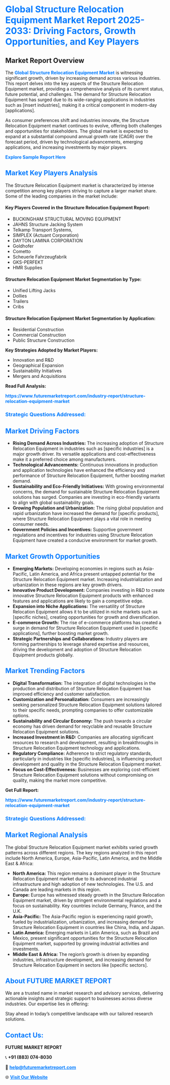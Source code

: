 <h1 style="color: #007BFF;">Global Structure Relocation Equipment Market Report 2025-2033: Driving Factors, Growth Opportunities, and Key Players</h1>

<section id="overview">
<h2>Market Report Overview</h2>
<p>The <a href="https://www.futuremarketreport.com/industry-report/structure-relocation-equipment-market" style="color: #007BFF; text-decoration: none;"><strong>Global Structure Relocation Equipment Market</strong></a> is witnessing significant growth, driven by increasing demand across various industries. This report delves into the key aspects of the Structure Relocation Equipment market, providing a comprehensive analysis of its current status, future potential, and challenges. The demand for Structure Relocation Equipment has surged due to its wide-ranging applications in industries such as [insert industries], making it a critical component in modern-day [applications].</p>
<p>As consumer preferences shift and industries innovate, the Structure Relocation Equipment market continues to evolve, offering both challenges and opportunities for stakeholders. The global market is expected to expand at a substantial compound annual growth rate (CAGR) over the forecast period, driven by technological advancements, emerging applications, and increasing investments by major players.</p>
</section>

<section id="overview">
<p><a href="https://www.futuremarketreport.com/request-sample/reportId=91658" style="color: #007BFF; text-decoration: none;"><strong>Explore Sample Report Here</strong></a></p>
</section>

<section id="key-players">
<h2 style="color: #007BFF;">Market Key Players Analysis</h2>
<p>The Structure Relocation Equipment market is characterized by intense competition among key players striving to capture a larger market share. Some of the leading companies in the market include:</p>
<h4>Key Players Covered in the Structure Relocation Equipment Report:</h4>
<ul><li>BUCKINGHAM STRUCTURAL MOVING EQUIPMENT</li><li>JAHNS Structure Jacking System</li><li>Telkamp Transport Systems,</li><li>SIMPLEX (Actuant Corporation)</li><li>DAYTON LAMINA CORPORATION</li><li>Goldhofer</li><li>Cometto</li><li>Scheuerle Fahrzeugfabrik</li><li>GKS-PERFEKT</li><li>HMR Supplies</li></ul>
<h4>Structure Relocation Equipment Market Segmentation by Type:</h4>
<ul><li>Unified Lifting Jacks</li><li>Dollies</li><li>Trailers</li><li>Cribs</li></ul>

<h4>Structure Relocation Equipment Market Segmentation by Application:</h4>
<ul><li>Residential Construction</li><li>Commercial Construction</li><li>Public Structure Construction</li></ul>
<p><strong>Key Strategies Adopted by Market Players:</strong></p>
<ul>
<li>Innovation and R&D</li>
<li>Geographical Expansion</li>
<li>Sustainability Initiatives</li>
<li>Mergers and Acquisitions</li>
</ul>
</section>

<section>
<p><strong>Read Full Analysis: </strong></p><a href="https://www.futuremarketreport.com/industry-report/structure-relocation-equipment-market" style="color: #007BFF; text-decoration: none;"><strong>https://www.futuremarketreport.com/industry-report/structure-relocation-equipment-market</strong></a>
<h3 style="color: #007BFF;">Strategic Questions Addressed:</h3>
</section>

<section id="driving-factors">
<h2 style="color: #007BFF;">Market Driving Factors</h2>
<ul>
<li><strong>Rising Demand Across Industries:</strong> The increasing adoption of Structure Relocation Equipment in industries such as [specific industries] is a major growth driver. Its versatile applications and cost-effectiveness make it a preferred choice among manufacturers.</li>
<li><strong>Technological Advancements:</strong> Continuous innovations in production and application technologies have enhanced the efficiency and performance of Structure Relocation Equipment, further boosting market demand.</li>
<li><strong>Sustainability and Eco-Friendly Initiatives:</strong> With growing environmental concerns, the demand for sustainable Structure Relocation Equipment solutions has surged. Companies are investing in eco-friendly variants to align with global sustainability goals.</li>
<li><strong>Growing Population and Urbanization:</strong> The rising global population and rapid urbanization have increased the demand for [specific products], where Structure Relocation Equipment plays a vital role in meeting consumer needs.</li>
<li><strong>Government Policies and Incentives:</strong> Supportive government regulations and incentives for industries using Structure Relocation Equipment have created a conducive environment for market growth.</li>
</ul>
</section>

<section id="growth-opportunities">
<h2 style="color: #007BFF;">Market Growth Opportunities</h2>
<ul>
<li><strong>Emerging Markets:</strong> Developing economies in regions such as Asia-Pacific, Latin America, and Africa present untapped potential for the Structure Relocation Equipment market. Increasing industrialization and urbanization in these regions are key growth drivers.</li>
<li><strong>Innovative Product Development:</strong> Companies investing in R&D to create innovative Structure Relocation Equipment products with enhanced features and applications are likely to gain a competitive edge.</li>
<li><strong>Expansion into Niche Applications:</strong> The versatility of Structure Relocation Equipment allows it to be utilized in niche markets such as [specific niches], creating opportunities for growth and diversification.</li>
<li><strong>E-commerce Growth:</strong> The rise of e-commerce platforms has created a surge in demand for Structure Relocation Equipment used in [specific applications], further boosting market growth.</li>
<li><strong>Strategic Partnerships and Collaborations:</strong> Industry players are forming partnerships to leverage shared expertise and resources, driving the development and adoption of Structure Relocation Equipment products globally.</li>
</ul>
</section>

<section id="trending-factors">
<h2 style="color: #007BFF;">Market Trending Factors</h2>
<ul>
<li><strong>Digital Transformation:</strong> The integration of digital technologies in the production and distribution of Structure Relocation Equipment has improved efficiency and customer satisfaction.</li>
<li><strong>Customization and Personalization:</strong> Consumers are increasingly seeking personalized Structure Relocation Equipment solutions tailored to their specific needs, prompting companies to offer customizable options.</li>
<li><strong>Sustainability and Circular Economy:</strong> The push towards a circular economy has driven demand for recyclable and reusable Structure Relocation Equipment solutions.</li>
<li><strong>Increased Investment in R&D:</strong> Companies are allocating significant resources to research and development, resulting in breakthroughs in Structure Relocation Equipment technology and applications.</li>
<li><strong>Regulatory Compliance:</strong> Adherence to strict regulatory standards, particularly in industries like [specific industries], is influencing product development and quality in the Structure Relocation Equipment market.</li>
<li><strong>Focus on Cost-Effectiveness:</strong> Businesses are exploring cost-efficient Structure Relocation Equipment solutions without compromising on quality, making the market more competitive.</li>
</ul>
</section>

<section>
<p><strong>Get Full Report: </strong></p><a href="https://www.futuremarketreport.com/industry-report/structure-relocation-equipment-market" style="color: #007BFF; text-decoration: none;"><strong>https://www.futuremarketreport.com/industry-report/structure-relocation-equipment-market</strong></a>
<h3 style="color: #007BFF;">Strategic Questions Addressed:</h3>
</section>


<section id="regional-analysis">
<h2 style="color: #007BFF;">Market Regional Analysis</h2>
<p>The global Structure Relocation Equipment market exhibits varied growth patterns across different regions. The key regions analyzed in this report include North America, Europe, Asia-Pacific, Latin America, and the Middle East & Africa:</p>
<ul>
<li><strong>North America:</strong> This region remains a dominant player in the Structure Relocation Equipment market due to its advanced industrial infrastructure and high adoption of new technologies. The U.S. and Canada are leading markets in this region.</li>
<li><strong>Europe:</strong> Europe has witnessed steady growth in the Structure Relocation Equipment market, driven by stringent environmental regulations and a focus on sustainability. Key countries include Germany, France, and the U.K.</li>
<li><strong>Asia-Pacific:</strong> The Asia-Pacific region is experiencing rapid growth, fueled by industrialization, urbanization, and increasing demand for Structure Relocation Equipment in countries like China, India, and Japan.</li>
<li><strong>Latin America:</strong> Emerging markets in Latin America, such as Brazil and Mexico, present significant opportunities for the Structure Relocation Equipment market, supported by growing industrial activities and investments.</li>
<li><strong>Middle East & Africa:</strong> The region’s growth is driven by expanding industries, infrastructure development, and increasing demand for Structure Relocation Equipment in sectors like [specific sectors].</li>
</ul>
</section>

<footer>
<h2 style="color: #007BFF;">About FUTURE MARKET REPORT</h2>
<p>We are a trusted name in market research and advisory services, delivering actionable insights and strategic support to businesses across diverse industries. Our expertise lies in offering:</p>

<p>Stay ahead in today’s competitive landscape with our tailored research solutions.</p>

<h2 style="color: #007BFF;">Contact Us:</h2>
<p><strong>FUTURE MARKET REPORT</strong></p>
<p>📞 <strong>+91 (883) 074-8030</strong></p>
<p>📧 <strong><a href="mailto:help@futuremarketreport.com" style="color: #007BFF;">help@futuremarketreport.com</a></strong></p>
<p>🌐 <strong><a href="https://www.futuremarketreport.com/" style="color: #007BFF;">Visit Our Website</a></strong></p>
</footer>